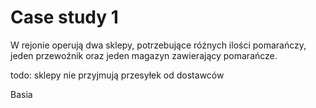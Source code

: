 # Case study 1

W rejonie operują dwa sklepy, potrzebujące różnych ilości pomarańczy, jeden przewoźnik oraz jeden magazyn zawierający pomarańcze.

todo: sklepy nie przyjmują przesyłek od dostawców

Basia
